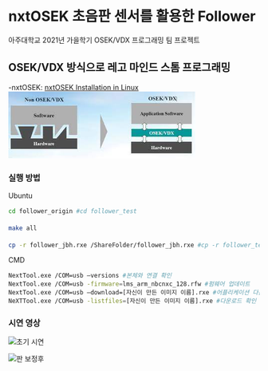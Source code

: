 # nxtOSEK 초음판 센서를 활용한 Follower
아주대학교 2021년 가을학기 OSEK/VDX 프로그래밍 팀 프로젝트

## OSEK/VDX 방식으로 레고 마인드 스톰 프로그래밍
-nxtOSEK: [nxtOSEK Installation in Linux](http://lejos-osek.sourceforge.net/installation_linux.htm)
</br>
![BareMetal vs OSEK/VDX](https://github.com/jangByeongHui/nxtOSEK/blob/main/asset/OSEK.jpg?raw=true)


### 실행 방법
Ubuntu
``` bash
cd follower_origin #cd follower_test

make all

cp -r follower_jbh.rxe /ShareFolder/follower_jbh.rxe #cp -r follower_test.rxe /ShareFolder/follower_test.rxe
```

CMD
``` bash
NextTool.exe /COM=usb –versions #본체와 연결 확인
NextTool.exe /COM=usb -firmware=lms_arm_nbcnxc_128.rfw #펌웨어 업데이트
NextTool.exe /COM=usb –download=[자신이 만든 이미지 이름].rxe #어플리케이션 다운로드 예) NextTool.exe /COM=usb –download=helloworld_OSEK.rxe
NeXTTool.exe /COM=usb -listfiles=[자신이 만든 이미지 이름].rxe #다운로드 확인 예) NeXTTool.exe /COM=usb -listfiles=ResourceTest.rx
```



### 시연 영상
![초기 시연](https://github.com/jangByeongHui/nxtOSEK/blob/main/asset/demo.gif?raw=true)

![판 보정후](https://github.com/jangByeongHui/nxtOSEK/blob/main/asset/demo.gif?raw=true)